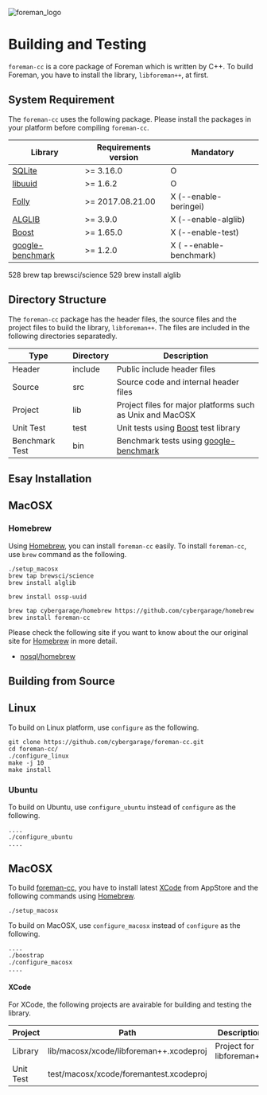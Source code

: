 ![foreman_logo](https://raw.github.com/cybergarage/foreman-doc/master/img/icon.png)

# Building and Testing

`foreman-cc` is a core package of Foreman which is written by C++. To build Foreman, you have to install the library, `libforeman++`, at first.

## System Requirement

The `foreman-cc` uses the following package. Please install the packages in your platform before compiling `foreman-cc`.

| Library | Requirements version | Mandatory |
|---|---|---|
| [SQLite](https://www.sqlite.org)  | >= 3.16.0  | O |
| [libuuid](http://www.ossp.org/pkg/lib/uuid/)  | >= 1.6.2 | O |
| [Folly](https://www.sqlite.org)  | >= 2017.08.21.00  | X (--enable-beringei) |
| [ALGLIB](http://www.alglib.net)  | >= 3.9.0  | X (--enable-alglib) |
| [Boost](http://www.boost.org/)  | >= 1.65.0  | X (--enable-test) |
| [google-benchmark](https://github.com/google/benchmark)  | >= 1.2.0  | X ( --enable-benchmark) |

528  brew tap  brewsci/science
529  brew install alglib

## Directory Structure

The `foreman-cc` package has the header files, the source files and the project files to build the library, `libforeman++`. The files are included in the following directories separatedly.

| Type | Directory  | Description |
|---|---|---|
| Header  | include  | Public include header files  |
| Source  | src  | Source code and internal header files  |
| Project  | lib  | Project files for major platforms such as Unix and MacOSX |
| Unit Test  | test  |  Unit tests using [Boost](http://www.boost.org) test library |
| Benchmark Test  | bin  |  Benchmark tests using [google-benchmark](https://github.com/google/benchmark) |

## Esay Installation

## MacOSX

### Homebrew

Using [Homebrew](https://brew.sh/), you can install `foreman-cc` easily. To install `foreman-cc`, use `brew` command as the following.

```
./setup_macosx 
brew tap brewsci/science
brew install alglib

brew install ossp-uuid

brew tap cybergarage/homebrew https://github.com/cybergarage/homebrew
brew install foreman-cc
```

Please check the following site if you want to know about the our original site for [Homebrew](https://brew.sh/) in more detail.

- [nosql/homebrew](https://github.com/cybergarage/homebrew)

## Building from Source

## Linux

To build on Linux platform, use `configure` as the following.

```
git clone https://github.com/cybergarage/foreman-cc.git
cd foreman-cc/
./configure_linux
make -j 10
make install
```

### Ubuntu

To build on Ubuntu, use `configure_ubuntu` instead of `configure` as the following.

```
....
./configure_ubuntu
....
```

## MacOSX

To build [foreman-cc](https://github.com/cybergarage/foreman-cc), you have to install latest [XCode](https://developer.apple.com/xcode/) from AppStore and the following commands using [Homebrew](https://brew.sh).

```
./setup_macosx 
```

To build on MacOSX, use `configure_macosx` instead of `configure` as the following.

```
....
./boostrap
./configure_macosx
....
```

#### XCode

For XCode, the following projects are avairable for building and testing the library.

| Project | Path | Description |
|---|---|---|
| Library  | lib/macosx/xcode/libforeman++.xcodeproj  | Project for libforeman++ |
| Unit Test  |test/macosx/xcode/foremantest.xcodeproj  |  |
